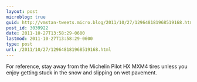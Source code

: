 ```yaml
---
layout: post
microblog: true
guid: http://vmstan-tweets.micro.blog/2011/10/27/129648181968519168.html
post_id: 3039922
date: 2011-10-27T13:58:29-0600
lastmod: 2011-10-27T13:58:29-0600
type: post
url: /2011/10/27/129648181968519168.html
---
```

For reference, stay away from the Michelin Pilot HX MXM4 tires unless you enjoy getting stuck in the snow and slipping on wet pavement.
